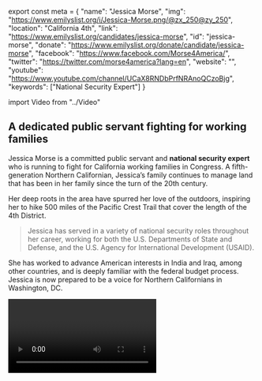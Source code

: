 export const meta = {
  "name": "Jessica Morse",
  "img": "https://www.emilyslist.org/i/Jessica-Morse.png/@zx_250@zy_250",
  "location": "California 4th",
  "link": "https://www.emilyslist.org/candidates/jessica-morse",
  "id": "jessica-morse",
  "donate": "https://www.emilyslist.org/donate/candidate/jessica-morse",
  "facebook": "https://www.facebook.com/Morse4America/",
  "twitter": "https://twitter.com/morse4america?lang=en",
  "website": "",
  "youtube": "https://www.youtube.com/channel/UCaX8RNDbPrfNRAnoQCzoBjg",
  "keywords": ["National Security Expert"]
}

import Video from "../Video"

## A dedicated public servant fighting for working families

Jessica Morse is a committed public servant and **national security expert** who is running to fight for California working families in Congress. A fifth-generation Northern Californian, Jessica’s family continues to manage land that has been in her family since the turn of the 20th century.

Her deep roots in the area have spurred her love of the outdoors, inspiring her to hike 500 miles of the Pacific Crest Trail that cover the length of the 4th District.

> Jessica has served in a variety of national security roles throughout her career, working for both the U.S. Departments of State and Defense, and the U.S. Agency for International Development (USAID).

She has worked to advance American interests in India and Iraq, among other countries, and is deeply familiar with the federal budget process. Jessica is now prepared to be a voice for Northern Californians in Washington, DC.

<Video id="qhTnxnb__ms" />

## A champion for expanding economic opportunity

Jessica is running for Congress to expand economic opportunity for Northern California working families. “I’m running because I want every member of our community to have the tools, resources, and opportunities to succeed on their own,” she has said. She plans to advocate for job training programs, support small businesses, and bring reliable internet access to rural communities in the district. Jessica is committed to protecting and expanding access to affordable, quality health care. “I support the goal of universal coverage and a path to get there, including improvements to the ACA and innovative approaches to bringing down the cost of care for everyone,” she has said. As an avid hiker and backpacker who grew up exploring the district’s natural resources, Jessica also plans to fight for environmental policies that benefit the district, including defending public lands and investing in clean energy.

## An opportunity to flip a seat

Jessica is running against Republican incumbent Tom McClintock, who, over the course of his decade in office, has lost sight of issues that matter to the people of the 4th District. McClintock has put partisan politics ahead of the people he represents and has voted to take away access to affordable health insurance multiple times. “Taking on Tom McClintock and his special-interest backers will not be easy,” Jessica has said. “But as I have learned […] traveling across all ten counties in the 4th District, nothing can erase the enthusiasm and passion awakened by our campaign.” Let’s show this champion for working families our full-fledged support to flip this seat and help Democrats take back the House.
